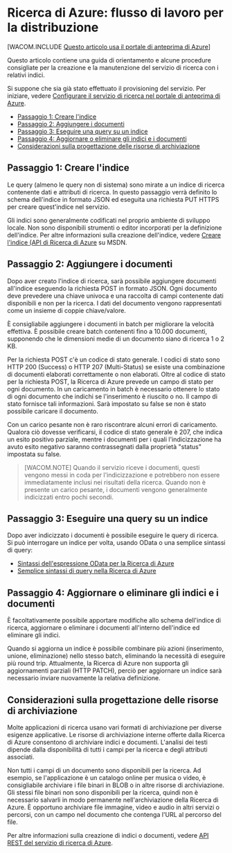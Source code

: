 <properties title="Search Service: workflow for developers" pageTitle="Search Service: workflow for developers" description="Search Service: workflow for developers" metaKeywords="" services="" solutions="" documentationCenter="" authors="heidist" videoId="" scriptId="" />

# Ricerca di Azure: flusso di lavoro per la distribuzione

[WACOM.INCLUDE [Questo articolo usa il portale di anteprima di Azure][]]

Questo articolo contiene una guida di orientamento e alcune procedure consigliate per la creazione e la manutenzione del servizio di ricerca con i relativi indici.

Si suppone che sia già stato effettuato il provisioning del servizio. Per iniziare, vedere [Configurare il servizio di ricerca nel portale di anteprima di Azure][].

-   [Passaggio 1: Creare l'indice][]
-   [Passaggio 2: Aggiungere i documenti][]
-   [Passaggio 3: Eseguire una query su un indice][]
-   [Passaggio 4: Aggiornare o eliminare gli indici e i documenti][]
-   [Considerazioni sulla progettazione delle risorse di archiviazione][]

## Passaggio 1: Creare l'indice

Le query (almeno le query non di sistema) sono mirate a un indice di ricerca contenente dati e attributi di ricerca. In questo passaggio verrà definito lo schema dell'indice in formato JSON ed eseguita una richiesta PUT HTTPS per creare quest'indice nel servizio.

Gli indici sono generalmente codificati nel proprio ambiente di sviluppo locale. Non sono disponibili strumenti o editor incorporati per la definizione dell'indice. Per altre informazioni sulla creazione dell'indice, vedere [Creare l'indice (API di Ricerca di Azure][] su MSDN.

## Passaggio 2: Aggiungere i documenti

Dopo aver creato l'indice di ricerca, sarà possibile aggiungere documenti all'indice eseguendo la richiesta POST in formato JSON. Ogni documento deve prevedere una chiave univoca e una raccolta di campi contenente dati disponibili e non per la ricerca. I dati del documento vengono rappresentati come un insieme di coppie chiave/valore.

È consigliabile aggiungere i documenti in batch per migliorare la velocità effettiva. È possibile creare batch contenenti fino a 10.000 documenti, supponendo che le dimensioni medie di un documento siano di ricerca 1 o 2 KB.

Per la richiesta POST c'è un codice di stato generale. I codici di stato sono HTTP 200 (Success) o HTTP 207 (Multi-Status) se esiste una combinazione di documenti elaborati correttamente o non elaborati. Oltre al codice di stato per la richiesta POST, la Ricerca di Azure prevede un campo di stato per ogni documento. In un caricamento in batch è necessario ottenere lo stato di ogni documento che indichi se l'inserimento è riuscito o no. Il campo di stato fornisce tali informazioni. Sarà impostato su false se non è stato possibile caricare il documento.

Con un carico pesante non è raro riscontrare alcuni errori di caricamento. Qualora ciò dovesse verificarsi, il codice di stato generale è 207, che indica un esito positivo parziale, mentre i documenti per i quali l'indicizzazione ha avuto esito negativo saranno contrassegnati dalla proprietà "status" impostata su false.

> [WACOM.NOTE] Quando il servizio riceve i documenti, questi vengono messi in coda per l'indicizzazione e potrebbero non essere immediatamente inclusi nei risultati della ricerca. Quando non è presente un carico pesante, i documenti vengono generalmente indicizzati entro pochi secondi.

## Passaggio 3: Eseguire una query su un indice

Dopo aver indicizzato i documenti è possibile eseguire le query di ricerca. Si può interrogare un indice per volta, usando OData o una semplice sintassi di query:

-   [Sintassi dell'espressione OData per la Ricerca di Azure][]
-   [Semplice sintassi di query nella Ricerca di Azure][]

## Passaggio 4: Aggiornare o eliminare gli indici e i documenti

È facoltativamente possibile apportare modifiche allo schema dell'indice di ricerca, aggiornare o eliminare i documenti all'interno dell'indice ed eliminare gli indici.

Quando si aggiorna un indice è possibile combinare più azioni (inserimento, unione, eliminazione) nello stesso batch, eliminando la necessità di eseguire più round trip. Attualmente, la Ricerca di Azure non supporta gli aggiornamenti parziali (HTTP PATCH), perciò per aggiornare un indice sarà necessario inviare nuovamente la relativa definizione.

## Considerazioni sulla progettazione delle risorse di archiviazione

Molte applicazioni di ricerca usano vari formati di archiviazione per diverse esigenze applicative. Le risorse di archiviazione interne offerte dalla Ricerca di Azure consentono di archiviare indici e documenti. L'analisi dei testi dipende dalla disponibilità di tutti i campi per la ricerca e degli attributi associati.

Non tutti i campi di un documento sono disponibili per la ricerca. Ad esempio, se l'applicazione è un catalogo online per musica o video, è consigliabile archiviare i file binari in BLOB o in altre risorse di archiviazione. Gli stessi file binari non sono disponibili per la ricerca, quindi non è necessario salvarli in modo permanente nell'archiviazione della Ricerca di Azure. È opportuno archiviare file immagine, video e audio in altri servizi o percorsi, con un campo nel documento che contenga l'URL al percorso del file.

Per altre informazioni sulla creazione di indici o documenti, vedere [API REST del servizio di ricerca di Azure][].

<!--Anchors--> 
<!--Image references--> 
<!--Link references-->

  [Questo articolo usa il portale di anteprima di Azure]: ../includes/preview-portal-note.md
  [Configurare il servizio di ricerca nel portale di anteprima di Azure]: ../search-configure/
  [Passaggio 1: Creare l'indice]: #sub-1
  [Passaggio 2: Aggiungere i documenti]: #sub-2
  [Passaggio 3: Eseguire una query su un indice]: #sub-3
  [Passaggio 4: Aggiornare o eliminare gli indici e i documenti]: #sub-4
  [Considerazioni sulla progettazione delle risorse di archiviazione]: #sub-5
  [Creare l'indice (API di Ricerca di Azure]: http://msdn.microsoft.com/en-us/library/dn798941.aspx
  [Sintassi dell'espressione OData per la Ricerca di Azure]: http://msdn.microsoft.com/en-us/library/dn798921.aspx
  [Semplice sintassi di query nella Ricerca di Azure]: http://msdn.microsoft.com/en-us/library/dn798920.aspx
  [API REST del servizio di ricerca di Azure]: http://msdn.microsoft.com/en-us/library/dn798935.aspx
